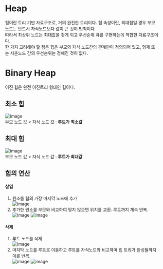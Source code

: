 # Heap
힙이란 트리 기반 자료구조로, 거의 완전한 트리이다. 힙 속성이란, 최대힙일 경우 부모노드는 반드시 자식노드보다 값이 큰 것이 법칙이다.  
따라서 최상위 노드는 최대값을 갖게 되고 우선순위 큐를 구현하는데 적합한 자료구조이다.  
한 가지 고려해야 할 점은 힙은 부모와 자식 노드간의 관계만이 정의되어 있고, 형제 또는 사촌노드 간의 우선순위는 정해진 것이 없다.

# Binary Heap
이진 힙은 완전 이진트리 형태인 힙이다. 

## 최소 힙
![image](https://user-images.githubusercontent.com/54929520/184638669-d67aa91c-6324-4de9-bd36-3746298eb0bd.png)  
부모 노드 값 < 자식 노드 값 : **루트가 최소값**

## 최대 힙
 ![image](https://user-images.githubusercontent.com/54929520/184638807-2097d9bc-0770-4b76-b49a-0ef958c51c3a.png)  
 부모 노드 값 > 자식 노드 값 : **루트가 최대값**
 
## 힙의 연산

#### 삽입
1. 원소를 힙의 가장 마지막 노드에 추가  
![image](https://user-images.githubusercontent.com/54929520/184639182-f7137f8f-59c3-4f2b-b719-9e581a5855e5.png)  
2. 추가한 원소를 부모와 비교하여 맞지 않으면 위치를 교환. 루트까지 계속 반복.  
![image](https://user-images.githubusercontent.com/54929520/184639410-650ff27b-c7a8-447c-b6b7-0c45f22e354f.png)
![image](https://user-images.githubusercontent.com/54929520/184639431-426f72c2-dc90-4603-90c3-6f2a618896c6.png)

#### 삭제
1. 루트 노드를 삭제  
![image](https://user-images.githubusercontent.com/54929520/184639491-e19b77e4-d8eb-4d56-b994-7e6bd2690570.png)  
2. 마지막 노드를 루트로 이동하고 루트를 자식노드와 비교하며 힙 트리가 완성될까지 이를 반복.  
![image](https://user-images.githubusercontent.com/54929520/184639623-e25c2ce3-169e-4528-859a-62ee56543c8c.png)
![image](https://user-images.githubusercontent.com/54929520/184639640-936cd06f-6c50-4673-9741-fe20a46ff094.png)

